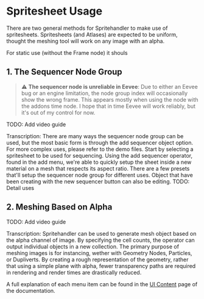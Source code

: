 # Spritesheet Usage
There are two general methods for Spritehandler to make use of spritesheets.
Spritesheets (and Atlases) are expected to be uniform, thought the meshing tool will work on any image with an alpha.

For static use (without the Frame node) it shouls
## 1. The Sequencer Node Group
> :warning: **The sequencer node is unreliable in Eevee**: Due to either an Eevee bug or an engine limitation,
the node group index will occasionally show the wrong frame. This appears mostly when using the node with the
addons time node. I hope that in time Eevee will work reliably, but it's out of my control for now.

TODO: Add video guide

Transcription:
There are many ways the sequencer node group can be used, but the most basic form is through the add sequencer object option.
For more complex uses, please refer to the demo files.
Start by selecting a spritesheet to be used for sequencing.
Using the add sequencer operator, found in the add menu, we're able to quickly setup the sheet inside a new material on a mesh that respects its aspect ratio.
There are a few presets that'll setup the sequencer node group for different uses.
Object that have been creating with the new sequencer button can also be editing.
TODO: Detail uses

## 2. Meshing Based on Alpha

TODO: Add video guide

Transcription:
Spritehandler can be used to generate mesh object based on the alpha channel of image.
By specifying the cell counts, the operator can output individual objects in a new collection.
The primary purpose of meshing images is for instancing, wether with Geometry Nodes, Particles, or Dupliverts.
By creating a rough representation of the geometry, rather that using a simple plane with alpha, fewer transparency paths are required in rendering and render times are drastically reduced.

A full explanation of each menu item can be found in the [UI Content](ui_contents.md) page of the documentation.
